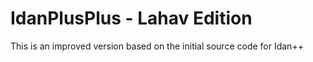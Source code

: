 # IdanPlusPlus - Lahav Edition

This is an improved version based on the initial source code for Idan++